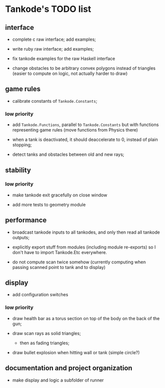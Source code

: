 Tankode's TODO list
===================


interface
---------

* complete c raw interface; add examples;

* write ruby raw interface; add examples;

* fix tankode examples for the raw Haskell interface

* change obstacles to be arbitrary convex polygons instead of triangles (easier
  to compute on logic, not actually harder to draw)


game rules
----------

* calibrate constants of `Tankode.Constants`;

### low priority

* add `Tankode.Functions`, parallel to `Tankode.Constants` but with functions
  representing game rules (move functions from Physics there)

* when a tank is deactivated, it should deaccelerate to 0, instead of plain
  stopping;

* detect tanks and obstacles between old and new rays;


stability
---------

### low priority

* make tankode exit gracefully on close window

* add more tests to geometry module


performance
-----------

* broadcast tankode inputs to all tankodes, and only then read all tankode outputs;

* explicitly export stuff from modules (including module re-exports)
  so I don't have to import Tankode.Etc everywhere.

* do not compute scan twice somehow (currently computing when passing scanned
  point to tank and to display)


display
-------

* add configuration switches

### low priority

* draw health bar as a torus section on top of the body on the back of the gun;

* draw scan rays as solid triangles;
	- then as fading triangles;

* draw bullet explosion when hitting wall or tank (simple circle?)


documentation and project organization
--------------------------------------

* make display and logic a subfolder of runner
